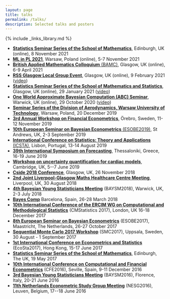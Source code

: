 ```yaml
---
layout: page
title: talks
permalink: /talks/
description: Selected talks and posters
---
```

{% include _links_library.md %}

<script type="text/javascript">
 function showhide(id) {
    var e = document.getElementById(id);
    e.style.display = (e.style.display == 'block') ? 'none' : 'block';
 }
</script>

* [__Statistics Seminar Series of the School of Mathematics__](https://www.maths.ed.ac.uk/school-of-mathematics/events/statistics),
Edinburgh, UK (online), 8 November 2021
* [__ML in PL 2021__](https://conference2021.mlinpl.org/cfc/),
Warsaw, Poland (online), 5-7 November 2021
* [__British Applied Mathematics Colloquium__ (BAMC)](https://sites.google.com/view/bmcbamc2021/home),
Glasgow, UK (online), 6-9 April 2021
* [__RSS Glasgow Local Group Event__](https://rss.org.uk/training-events/events/statistical-inference-in-cardiovascular-modelling/#eventoverview), Glasgow, UK (online), 9 February 2021 ([video](https://youtu.be/8c7GAjkQoNA?t=4092))
* [__Statistics Seminar Series of the School of Mathematics and Statistics__](https://www.gla.ac.uk/schools/mathematicsstatistics/events/?seriesID=1), Glasgow, UK (online), 29 January 2021 ([video](https://media.ed.ac.uk/playlist/dedicated/51612401/1_oaog7eum/1_wf501ra3))
* [__One World Approximate Bayesian Computation (ABC) Seminar__](https://warwick.ac.uk/fac/sci/statistics/news/upcoming-seminars/abcworldseminar), Warwick, UK (online), 29 October 2020 ([video](https://www.youtube.com/watch?v=0VRzflF43xk))
* [__Seminar Series of the Division of Aerodynamics, Warsaw University of Technology__](https://www.meil.pw.edu.pl/za/ZA/Seminars/Seminars-in-2019/dr-Agnieszka-Borowska-University-of-Glasgow-Efficient-statistical-methods-for-computationally-challenging-problems),
Warsaw, Poland, 20 December 2019
* [__3rd Annual Workshop on Financial Econometrics__](https://www.oru.se/english/schools/Orebro-University-School-of-Business/research/conferences/workshop-on-financial-econometrics-2019/),
Örebro, Sweden, 11-12 November 2019
* [__10th European Seminar on Bayesian Econometrics__ (ESOBE2019)](https://sites.google.com/view/esobe2019),
St Andrews, UK, 2-3 September 2019
* [__International Conference on Statistics: Theory and Applications__ (ICSTA)](https://icsta.net/),
Lisbon, Portugal, 13-14 August 2019
* [__39th International Symposium on Forecasting__](https://isf.forecasters.org/),
Thessaloniki, Greece, 16-19 June 2019
* [__Workshop on uncertainty quantification for cardiac models__](http://www.newton.ac.uk/event/FHTW01), 
Cambridge, UK, 5--7 June 2019
* [__Cside 2018 Conference__](https://www.gla.ac.uk/schools/mathematicsstatistics/events/conferences/cside2018/),
Glasgow, UK, 26 November 2018
* [__2nd Joint Liverpool-Glasgow Maths Healthcare Centre Meeting__](http://www.softmech.org/events/headline_587868_en.html),
Liverpool, UK, 30 August 2018
* [__4th Bayesian Young Statisticians Meeting__](https://warwick.ac.uk/fac/sci/statistics/staff/academic-research/wade/2018baysmconference/) (BAYSM2018),
Warwick, UK, 2-3 July 2018
* [__Bayes Comp__](https://www.maths.nottingham.ac.uk/personal/tk/bayescomp/)
Barcelona, Spain, 26-28 March 2018
* [__10th International Conference of the ERCIM WG on Computational and Methodological Statistics__](http://cmstatistics.org/CMStatistics2017/) (CMStatistics 2017),
London, UK 16-18 December 2017 	
* [__8th European Seminar on Bayesian Econometrics__](http://esobe2017.org/) (ESOBE2017),
Maastricht, The Netherlands, 26-27 October 2017
* [__Sequential Monte Carlo 2017 Workshop__](http://www.it.uu.se/conferences/smc2017/) (SMC2017),
Uppsala, Sweden, 30 August - 1 September 2017
* [__1st International Conference on Econometrics and Statistics__](http://cmstatistics.org/EcoSta2017/index.php) (EcoSta2017),
Hong Kong, 15-17 June 2017 
* [__Statistics Seminar Series of the School of Mathematics__](http://www.maths.ed.ac.uk/school-of-mathematics/events/statistics), 
Edinburgh, The UK, 19 May 2017
* [__10th International Conference on Computational and Financial Econometrics__](http://www.cfenetwork.org/CFE2016/) (CFE2016), 
Seville, Spain, 9-11 December 2016
* [__3rd Bayesian Young Statisticians Meeting__](http://web.mi.imati.cnr.it/conferences/BAYSM2016/) (BAYSM2016), 
Florence, Italy, 20-21 June 2016
* [__11th Netherlands Econometric Study Group Meeting__](https://feb.kuleuven.be/drc/Economics/misc/nesg2016/NESG2016) (NESG2016), 
Leuven, Belgium, 17--18 June 2016